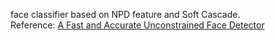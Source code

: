 
 face classifier based on NPD feature and Soft Cascade.<br>
Reference:
[A Fast and Accurate Unconstrained Face Detector](https://pdfs.semanticscholar.org/dd29/f75c854b3175b958de72e6f0b11474c6cc1b.pdf)
